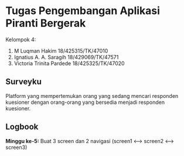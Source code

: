 # Tugas Pengembangan Aplikasi Piranti Bergerak #

Kelompok 4:
1. M Luqman Hakim              18/425315/TK/47010
2. Ignatius A. A. Saragih      18/429069/TK/47571
3. Victoria Trinita Pardede    18/425325/TK/47020

## Surveyku
Platform yang mempertemukan orang yang sedang mencari responden kuesioner dengan orang-orang yang bersedia menjadi responden kuesioner.


## Logbook

**Minggu ke-5:** Buat 3 screen dan 2 navigasi (screen1 <--> screen2 <--> screen3)
